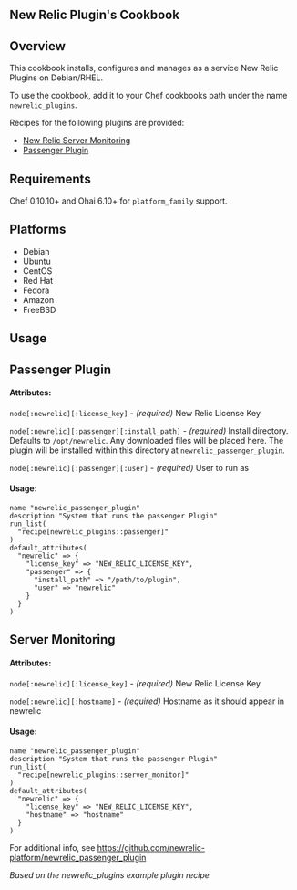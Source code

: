## New Relic Plugin's Cookbook ##

## Overview ##

This cookbook installs, configures and manages as a service New Relic Plugins on Debian/RHEL.

To use the cookbook, add it to your Chef cookbooks path under the name `newrelic_plugins`.

Recipes for the following plugins are provided:

 - [New Relic Server Monitoring](#server-monitoring)
 - [Passenger Plugin](#passenger-plugin)

## Requirements ##

Chef 0.10.10+ and Ohai 6.10+ for `platform_family` support.

## Platforms ##
 - Debian
 - Ubuntu
 - CentOS
 - Red Hat
 - Fedora
 - Amazon
 - FreeBSD

## Usage ##

## Passenger Plugin ##

#### Attributes: ####

 `node[:newrelic][:license_key]` - _(required)_ New Relic License Key

 `node[:newrelic][:passenger][:install_path]` -  _(required)_ Install directory. Defaults to `/opt/newrelic`. Any downloaded files will be placed here. The plugin will be installed within this directory at `newrelic_passenger_plugin`.

 `node[:newrelic][:passenger][:user]` - _(required)_ User to run as

#### Usage: ####

    name "newrelic_passenger_plugin"
    description "System that runs the passenger Plugin"
    run_list(
      "recipe[newrelic_plugins::passenger]"
    )
    default_attributes(
      "newrelic" => {
        "license_key" => "NEW_RELIC_LICENSE_KEY",
        "passenger" => {
          "install_path" => "/path/to/plugin",
          "user" => "newrelic"
        }
      }
    )

## Server Monitoring ##

#### Attributes: ####

 `node[:newrelic][:license_key]` - _(required)_ New Relic License Key

 `node[:newrelic][:hostname]` -  _(required)_ Hostname as it should appear in newrelic

#### Usage: ####

    name "newrelic_passenger_plugin"
    description "System that runs the passenger Plugin"
    run_list(
      "recipe[newrelic_plugins::server_monitor]"
    )
    default_attributes(
      "newrelic" => {
        "license_key" => "NEW_RELIC_LICENSE_KEY",
        "hostname" => "hostname"
      }
    )

For additional info, see https://github.com/newrelic-platform/newrelic_passenger_plugin


*Based on the newrelic_plugins example plugin recipe*
